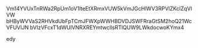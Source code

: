 Vm14YVUxTnRWa2RpUm1oV1lteEtXRmxVUW5kVmJGcHlWV3RPVlZKclZqVlVW
bHByWVVaS2RHVkdUbFpTCmJFWXpWWHBDVDJSWFRraGtSM2hoQ21WcVFUVlJN
bVIzVFcxT1dWUlVNRXREYmtwcllsRTlQUW9LWkdocwoKYmx4

edy
